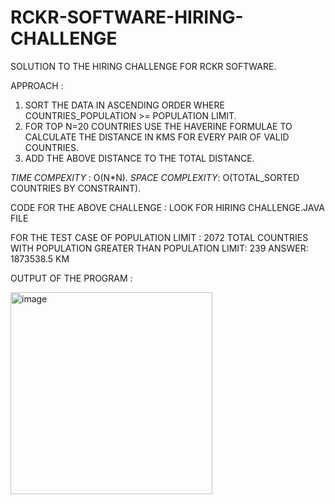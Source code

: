 # RCKR-SOFTWARE-HIRING-CHALLENGE
SOLUTION TO THE HIRING CHALLENGE FOR RCKR SOFTWARE.

APPROACH :
1) SORT THE DATA IN ASCENDING ORDER WHERE COUNTRIES_POPULATION >= POPULATION LIMIT.
2) FOR TOP N=20 COUNTRIES USE THE HAVERINE FORMULAE TO CALCULATE THE DISTANCE IN KMS FOR EVERY PAIR OF VALID COUNTRIES.
3) ADD THE ABOVE DISTANCE TO THE TOTAL DISTANCE.

_TIME COMPEXITY_ : O(N*N).
_SPACE COMPLEXITY_: O(TOTAL_SORTED COUNTRIES BY CONSTRAINT).

CODE FOR THE ABOVE CHALLENGE : LOOK FOR HIRING CHALLENGE.JAVA FILE

FOR THE TEST CASE OF POPULATION LIMIT : 2072
TOTAL COUNTRIES WITH POPULATION GREATER THAN POPULATION LIMIT: 239
ANSWER: 1873538.5 KM 



OUTPUT OF THE PROGRAM :



<img width="323" alt="image" src="https://user-images.githubusercontent.com/90458726/143883344-b8eb7b29-ffd5-4bb5-9dfd-23cc5b3200a3.png">
